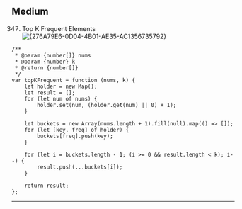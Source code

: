## Medium

347. Top K Frequent Elements
![{276A79E6-0D04-4B01-AE35-AC1356735792}](https://github.com/user-attachments/assets/9bc27b74-8b18-4139-ad03-2fa12822039b)

```
/**
 * @param {number[]} nums
 * @param {number} k
 * @return {number[]}
 */
var topKFrequent = function (nums, k) {
    let holder = new Map();
    let result = [];
    for (let num of nums) {
        holder.set(num, (holder.get(num) || 0) + 1);
    }

    let buckets = new Array(nums.length + 1).fill(null).map(() => []);
    for (let [key, freq] of holder) {
        buckets[freq].push(key);
    }

    for (let i = buckets.length - 1; (i >= 0 && result.length < k); i--) {
        result.push(...buckets[i]);
    }

    return result;
};
```

***
